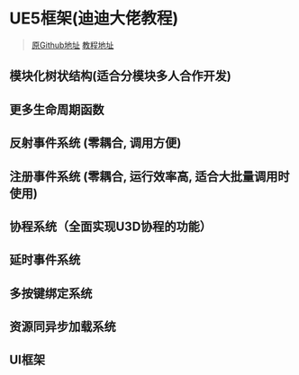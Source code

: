 # UE5框架(迪迪大佬教程)
> [原Github地址](https://github.com/liangdididi/DataDriven)
> [教程地址](https://ke.qq.com/course/415159?taid=3589604817393079)
## 模块化树状结构(适合分模块多人合作开发)
## 更多生命周期函数
## 反射事件系统 (零耦合, 调用方便)
## 注册事件系统 (零耦合, 运行效率高, 适合大批量调用时使用)
## 协程系统（全面实现U3D协程的功能）
## 延时事件系统
## 多按键绑定系统
## 资源同异步加载系统
## UI框架
